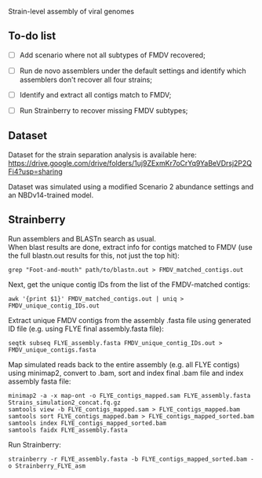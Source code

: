 Strain-level assembly of viral genomes    

## To-do list  

- [ ] Add scenario where not all subtypes of FMDV recovered;
- [ ] Run de novo assemblers under the default settings and identify which assemblers don't recover all four strains;
- [ ] Identify and extract all contigs match to FMDV;  
- [ ] Run Strainberry to recover missing FMDV subtypes;


## Dataset  

Dataset for the strain separation analysis is available here: https://drive.google.com/drive/folders/1uj9ZExmKr7oCrYq9YaBeVDrsj2P2QFi4?usp=sharing  

Dataset was simulated using a modified Scenario 2 abundance settings and an NBDv14-trained model.  

## Strainberry  

Run assemblers and BLASTn search as usual.  
When blast results are done, extract info for contigs matched to FMDV (use the full blastn.out results for this, not just the top hit):  
```
grep "Foot-and-mouth" path/to/blastn.out > FMDV_matched_contigs.out
```

Next, get the unique contig IDs from the list of the FMDV-matched contigs:  
```
awk '{print $1}' FMDV_matched_contigs.out | uniq > FMDV_unique_contig_IDs.out
```

Extract unique FMDV contigs from the assembly .fasta file using generated ID file (e.g. using FLYE final assembly.fasta file):  
```
seqtk subseq FLYE_assembly.fasta FMDV_unique_contig_IDs.out > FMDV_unique_contigs.fasta
```

Map simulated reads back to the entire assembly (e.g. all FLYE contigs) using minimap2, convert to .bam, sort and index final .bam file and index assembly fasta file:  
```
minimap2 -a -x map-ont -o FLYE_contigs_mapped.sam FLYE_assembly.fasta Strains_simulation2_concat.fq.gz
samtools view -b FLYE_contigs_mapped.sam > FLYE_contigs_mapped.bam
samtools sort FLYE_contigs_mapped.bam > FLYE_contigs_mapped_sorted.bam
samtools index FLYE_contigs_mapped_sorted.bam
samtools faidx FLYE_assembly.fasta
```

Run Strainberry:  
```
strainberry -r FLYE_assembly.fasta -b FLYE_contigs_mapped_sorted.bam -o Strainberry_FLYE_asm
```




